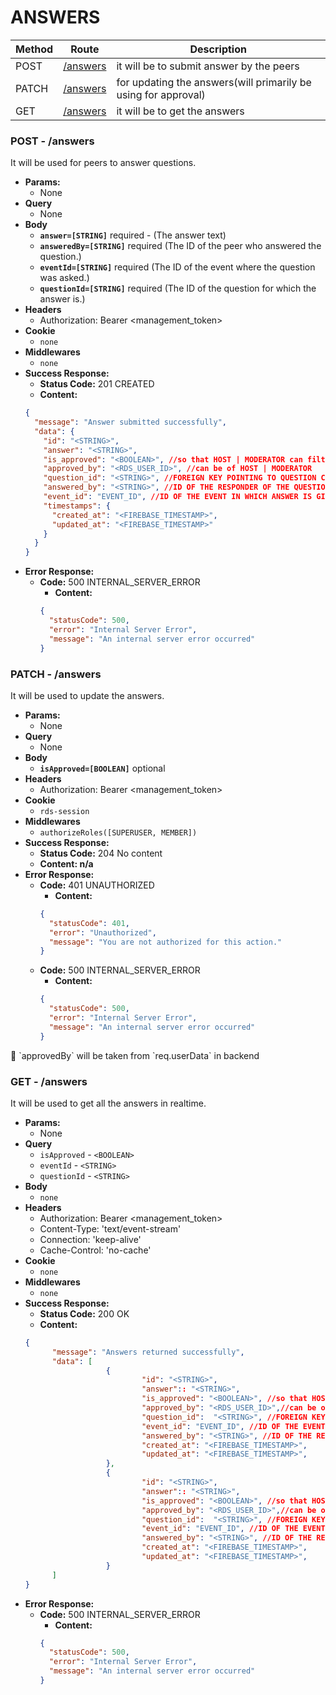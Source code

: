 # ANSWERS

| Method | Route                        | Description                                                    |
| ------ | ---------------------------- | -------------------------------------------------------------- |
| POST   | [/answers](#post---answers)  | it will be to submit answer by the peers                       |
| PATCH  | [/answers](#patch---answers) | for updating the answers(will primarily be using for approval) |
| GET    | [/answers](#get---answers)   | it will be to get the answers                                  |

### POST - /answers

It will be used for peers to answer questions.

- **Params:**
  - None
- **Query**
  - None
- **Body**
  - **`answer=[STRING]`** required - (The answer text)
  - **`answeredBy=[STRING]`** required (The ID of the peer who answered the question.)
  - **`eventId=[STRING]`** required (The ID of the event where the question was asked.)
  - **`questionId=[STRING]`** required (The ID of the question for which the answer is.)
- **Headers**
  - Authorization: Bearer <management_token>
- **Cookie**
  - `none`
- **Middlewares**
  - `none`
- **Success Response:**
  - **Status Code:** 201 CREATED
  - **Content:**
  ```json
  {
    "message": "Answer submitted successfully",
    "data": {
      "id": "<STRING>",
      "answer": "<STRING>",
      "is_approved": "<BOOLEAN>", //so that HOST | MODERATOR can filter out the answers which has to be shown in word cloud
      "approved_by": "<RDS_USER_ID>", //can be of HOST | MODERATOR
      "question_id": "<STRING>", //FOREIGN KEY POINTING TO QUESTION COLLECTION
      "answered_by": "<STRING>", //ID OF THE RESPONDER OF THE QUESTION(FROM PEERS COLLECTION)
      "event_id": "EVENT_ID", //ID OF THE EVENT IN WHICH ANSWER IS GIVEN
      "timestamps": {
        "created_at": "<FIREBASE_TIMESTAMP>",
        "updated_at": "<FIREBASE_TIMESTAMP>"
      }
    }
  }
  ```
- **Error Response:**
  - **Code:** 500 INTERNAL_SERVER_ERROR
    - **Content:**
    ```json
    {
      "statusCode": 500,
      "error": "Internal Server Error",
      "message": "An internal server error occurred"
    }
    ```

### PATCH - /answers

It will be used to update the answers.

- **Params:**
  - None
- **Query**
  - None
- **Body**
  - **`isApproved=[BOOLEAN]`** optional
- **Headers**
  - Authorization: Bearer <management_token>
- **Cookie**
  - `rds-session`
- **Middlewares**
  - `authorizeRoles([SUPERUSER, MEMBER])`
- **Success Response:**
  - **Status Code:** 204 No content
  - **Content: n/a**
- **Error Response:**
  - **Code:** 401 UNAUTHORIZED
    - **Content:**
    ```json
    {
      "statusCode": 401,
      "error": "Unauthorized",
      "message": "You are not authorized for this action."
    }
    ```
  - **Code:** 500 INTERNAL_SERVER_ERROR
    - **Content:**
    ```json
    {
      "statusCode": 500,
      "error": "Internal Server Error",
      "message": "An internal server error occurred"
    }
    ```

<aside>
📌 `approvedBy` will be taken from `req.userData` in backend
</aside>

### GET - /answers

It will be used to get all the answers in realtime.

- **Params:**
  - None
- **Query**
  - `isApproved` - `<BOOLEAN>`
  - `eventId` - `<STRING>`
  - `questionId` - `<STRING>`
- **Body**
  - `none`
- **Headers**
  - Authorization: Bearer <management_token>
  - Content-Type: 'text/event-stream'
  - Connection: 'keep-alive'
  - Cache-Control: 'no-cache'
- **Cookie**
  - `none`
- **Middlewares**
  - `none`
- **Success Response:**
  - **Status Code:** 200 OK
  - **Content:**
  ```json
  {
  		"message": "Answers returned successfully",
  		"data": [
  					{
  							"id": "<STRING>",
  							"answer":: "<STRING>",
  							"is_approved": "<BOOLEAN>", //so that HOST | MODERATOR can filter out the answers which has to be shown in word cloud
  							"approved_by": "<RDS_USER_ID>",//can be of HOST | MODERATOR
  							"question_id":  "<STRING>", //FOREIGN KEY POINTING TO QUESTION COLLECTION
  							"event_id": "EVENT_ID", //ID OF THE EVENT IN WHICH ANSWER IS GIVEN
  							"answered_by": "<STRING>", //ID OF THE RESPONDER OF THE QUESTION(FROM PEERS COLLECTION)
  							"created_at": "<FIREBASE_TIMESTAMP>",
  							"updated_at": "<FIREBASE_TIMESTAMP>",
  					},
  					{
  							"id": "<STRING>",
  							"answer":: "<STRING>",
  							"is_approved": "<BOOLEAN>", //so that HOST | MODERATOR can filter out the answers which has to be shown in word cloud
  							"approved_by": "<RDS_USER_ID>",//can be of HOST | MODERATOR
  							"question_id":  "<STRING>", //FOREIGN KEY POINTING TO QUESTION COLLECTION
  							"event_id": "EVENT_ID", //ID OF THE EVENT IN WHICH ANSWER IS GIVEN
  							"answered_by": "<STRING>", //ID OF THE RESPONDER OF THE QUESTION(FROM PEERS COLLECTION)
  							"created_at": "<FIREBASE_TIMESTAMP>",
  							"updated_at": "<FIREBASE_TIMESTAMP>",
  					}
  		]
  }
  ```
- **Error Response:**
  - **Code:** 500 INTERNAL_SERVER_ERROR
    - **Content:**
    ```json
    {
      "statusCode": 500,
      "error": "Internal Server Error",
      "message": "An internal server error occurred"
    }
    ```
